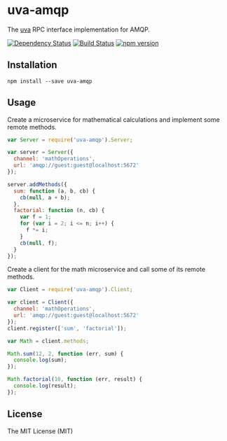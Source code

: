 # uva-amqp

The [uva][] RPC interface implementation for AMQP.

[![Dependency Status](https://david-dm.org/rpcjs/uva-amqp.svg)](https://david-dm.org/rpcjs/uva-amqp)
[![Build Status](https://travis-ci.org/rpcjs/uva-amqp.svg?branch=master)](https://travis-ci.org/rpcjs/uva-amqp)
[![npm version](https://badge.fury.io/js/uva-amqp.svg)](http://badge.fury.io/js/uva-amqp)


## Installation

```
npm install --save uva-amqp
```


## Usage

Create a microservice for mathematical calculations and implement some remote methods.

``` js
var Server = require('uva-amqp').Server;

var server = Server({
  channel: 'mathOperations',
  url: 'amqp://guest:guest@localhost:5672'
});

server.addMethods({
  sum: function (a, b, cb) {
    cb(null, a + b);
  },
  factorial: function (n, cb) {
    var f = 1;
    for (var i = 2; i <= n; i++) {
      f *= i;
    }
    cb(null, f);
  }
});
```

Create a client for the math microservice and call some of its remote methods.

``` js
var Client = require('uva-amqp').Client;

var client = Client({
  channel: 'mathOperations',
  url: 'amqp://guest:guest@localhost:5672'
});
client.register(['sum', 'factorial']);

var Math = client.methods;

Math.sum(12, 2, function (err, sum) {
  console.log(sum);
});

Math.factorial(10, function (err, result) {
  console.log(result);
});
```


## License

The MIT License (MIT)


[uva]: https://github.com/rpcjs/uva
